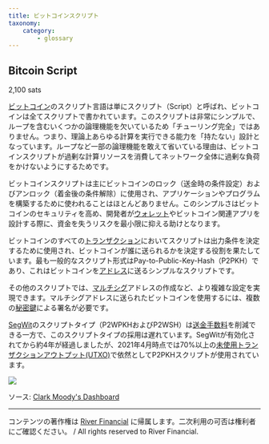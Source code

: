 ```yaml
---
title: ビットコインスクリプト
taxonomy:
    category:
        - glossary
---
```


## Bitcoin Script
2,100 sats

[ビットコイン](https://lostinbitcoin.sakuraweb.com/glossary/bitcoin/)のスクリプト言語は単にスクリプト（Script）と呼ばれ、ビットコインは全てスクリプトで書かれています。このスクリプトは非常にシンプルで、ループを含むいくつかの論理機能を欠いているため「チューリング完全」ではありません。つまり、理論上あらゆる計算を実行できる能力を「持たない」設計となっています。ループなど一部の論理機能を敢えて省いている理由は、ビットコインスクリプトが過剰な計算リソースを消費してネットワーク全体に過剰な負荷をかけないようにするためです。

ビットコインスクリプトは主にビットコインのロック（送金時の条件設定）およびアンロック（着金後の条件解除）に使用され、アプリケーションやプログラムを構築するために使われることはほとんどありません。このシンプルさはビットコインのセキュリティを高め、開発者が[ウォレット](https://lostinbitcoin.sakuraweb.com/glossary/wallet-2/)やビットコイン関連アプリを設計する際に、資金を失うリスクを最小限に抑える助けとなります。

ビットコインのすべての[トランザクション](https://lostinbitcoin.sakuraweb.com/glossary/transaction/)においてスクリプトは出力条件を決定するために使用され、ビットコインが誰に送られるかを決定する役割を果たしています。最も一般的なスクリプト形式はPay-to-Public-Key-Hash（P2PKH）であり、これはビットコインを[アドレス](https://lostinbitcoin.sakuraweb.com/glossary/address/)に送るシンプルなスクリプトです。

その他のスクリプトでは、[マルチシグ](https://lostinbitcoin.sakuraweb.com/glossary/multisig/)アドレスの作成など、より複雑な設定を実現できます。マルチシグアドレスに送られたビットコインを使用するには、複数の[秘密鍵](https://lostinbitcoin.sakuraweb.com/glossary/private_key/)による署名が必要です。

[SegWit](https://lostinbitcoin.sakuraweb.com/glossary/segwit/)のスクリプトタイプ（P2WPKHおよびP2WSH）は[送金手数料](https://lostinbitcoin.sakuraweb.com/glossary/transaction_fee/)を削減できる一方で、このスクリプトタイプの採用は遅れています。SegWitが有効化されてから約4年が経過しましたが、2021年4月時点では70%以上の[未使用トランザクションアウトプット(UTXO)](https://lostinbitcoin.sakuraweb.com/glossary/utxo/)で依然としてP2PKHスクリプトが使用されています。

![](/_images/glossary-ha_1.png)

ソース: [Clark Moody's Dashboard](https://bitcoin.clarkmoody.com/dashboard/)

---
コンテンツの著作権は [River Financial](https://river.com/) に帰属します。二次利用の可否は権利者にご確認ください。 / All rights reserved to River Financial.
